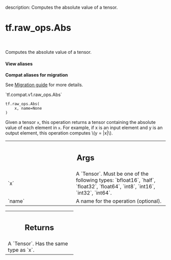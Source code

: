 description: Computes the absolute value of a tensor.

<div itemscope itemtype="http://developers.google.com/ReferenceObject">
<meta itemprop="name" content="tf.raw_ops.Abs" />
<meta itemprop="path" content="Stable" />
</div>

# tf.raw_ops.Abs

<!-- Insert buttons and diff -->

<table class="tfo-notebook-buttons tfo-api nocontent" align="left">

</table>



Computes the absolute value of a tensor.

<section class="expandable">
  <h4 class="showalways">View aliases</h4>
  <p>
<b>Compat aliases for migration</b>
<p>See
<a href="https://www.tensorflow.org/guide/migrate">Migration guide</a> for
more details.</p>
<p>`tf.compat.v1.raw_ops.Abs`</p>
</p>
</section>

<pre class="devsite-click-to-copy prettyprint lang-py tfo-signature-link">
<code>tf.raw_ops.Abs(
    x, name=None
)
</code></pre>



<!-- Placeholder for "Used in" -->

Given a tensor `x`, this operation returns a tensor containing the absolute
value of each element in `x`. For example, if x is an input element and y is
an output element, this operation computes \\(y = |x|\\).

<!-- Tabular view -->
 <table class="responsive fixed orange">
<colgroup><col width="214px"><col></colgroup>
<tr><th colspan="2"><h2 class="add-link">Args</h2></th></tr>

<tr>
<td>
`x`
</td>
<td>
A `Tensor`. Must be one of the following types: `bfloat16`, `half`, `float32`, `float64`, `int8`, `int16`, `int32`, `int64`.
</td>
</tr><tr>
<td>
`name`
</td>
<td>
A name for the operation (optional).
</td>
</tr>
</table>



<!-- Tabular view -->
 <table class="responsive fixed orange">
<colgroup><col width="214px"><col></colgroup>
<tr><th colspan="2"><h2 class="add-link">Returns</h2></th></tr>
<tr class="alt">
<td colspan="2">
A `Tensor`. Has the same type as `x`.
</td>
</tr>

</table>

